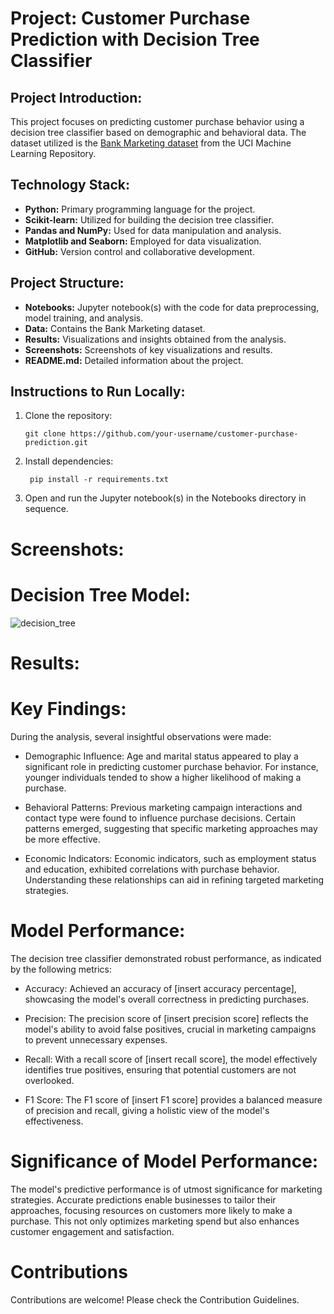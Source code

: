 # Project: Customer Purchase Prediction with Decision Tree Classifier

## Project Introduction:

This project focuses on predicting customer purchase behavior using a decision tree classifier based on demographic and behavioral data. The dataset utilized is the [Bank Marketing dataset](https://archive.ics.uci.edu/ml/datasets/Bank+Marketing) from the UCI Machine Learning Repository.

## Technology Stack:

- **Python:** Primary programming language for the project.
- **Scikit-learn:** Utilized for building the decision tree classifier.
- **Pandas and NumPy:** Used for data manipulation and analysis.
- **Matplotlib and Seaborn:** Employed for data visualization.
- **GitHub:** Version control and collaborative development.

## Project Structure:

- **Notebooks:** Jupyter notebook(s) with the code for data preprocessing, model training, and analysis.
- **Data:** Contains the Bank Marketing dataset.
- **Results:** Visualizations and insights obtained from the analysis.
- **Screenshots:** Screenshots of key visualizations and results.
- **README.md:** Detailed information about the project.

## Instructions to Run Locally:

1. Clone the repository:

   ```
   git clone https://github.com/your-username/customer-purchase-prediction.git
   
2. Install dependencies:
   ```
    pip install -r requirements.txt
   
3. Open and run the Jupyter notebook(s) in the Notebooks directory in sequence.

# Screenshots:
# Decision Tree Model:
![decision_tree](https://github.com/Aabidnabi/PRODIGY_DS_03/assets/69672207/69443102-c6dd-483f-9d32-0b83f223a948)

# Results:
# Key Findings:
During the analysis, several insightful observations were made:

- Demographic Influence: Age and marital status appeared to play a significant role in predicting customer purchase behavior. For instance, younger individuals tended to show a higher likelihood of making a purchase.

- Behavioral Patterns: Previous marketing campaign interactions and contact type were found to influence purchase decisions. Certain patterns emerged, suggesting that specific marketing approaches may be more effective.

- Economic Indicators: Economic indicators, such as employment status and education, exhibited correlations with purchase behavior. Understanding these relationships can aid in refining targeted marketing strategies.

# Model Performance:
The decision tree classifier demonstrated robust performance, as indicated by the following metrics:

- Accuracy: Achieved an accuracy of [insert accuracy percentage], showcasing the model's overall correctness in predicting purchases.

- Precision: The precision score of [insert precision score] reflects the model's ability to avoid false positives, crucial in marketing campaigns to prevent unnecessary expenses.

- Recall: With a recall score of [insert recall score], the model effectively identifies true positives, ensuring that potential customers are not overlooked.

- F1 Score: The F1 score of [insert F1 score] provides a balanced measure of precision and recall, giving a holistic view of the model's effectiveness.

# Significance of Model Performance:
The model's predictive performance is of utmost significance for marketing strategies. Accurate predictions enable businesses to tailor their approaches, focusing resources on customers more likely to make a purchase. This not only optimizes marketing spend but also enhances customer engagement and satisfaction.
# Contributions
Contributions are welcome! Please check the Contribution Guidelines.
